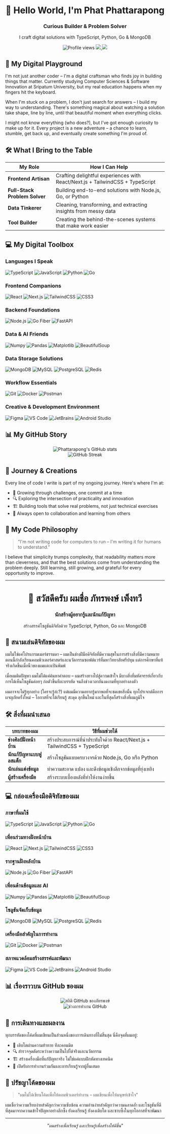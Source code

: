# <div align="center">👋 Hello World, I'm Phat Phattarapong</div>

<div align="center">
  <h3>Curious Builder & Problem Solver</h3>
  <p>I craft digital solutions with TypeScript, Python, Go & MongoDB</p>
  
  <img src="https://komarev.com/ghpvc/?username=Phattarapong26&label=Profile%20views&color=0e75b6&style=flat" alt="Profile views" />
  
  <a href="mailto:phattarapong.phe@gmail.com">
    <img src="https://img.shields.io/badge/Email-D14836?style=for-the-badge&logo=gmail&logoColor=white"/>
  </a>
  <a href="https://www.instagram.com/thirough5/">
    <img src="https://img.shields.io/badge/Instagram-E4405F?style=for-the-badge&logo=instagram&logoColor=white"/>
  </a>
</div>

## 🧠 My Digital Playground

I'm not just another coder – I'm a digital craftsman who finds joy in building things that matter. Currently studying Computer Sciences & Software Innovation at Sripatum University, but my real education happens when my fingers hit the keyboard.

When I'm stuck on a problem, I don't just search for answers – I build my way to understanding. There's something magical about watching a solution take shape, line by line, until that beautiful moment when everything clicks.

I might not know everything (who does?), but I've got enough curiosity to make up for it. Every project is a new adventure – a chance to learn, stumble, get back up, and eventually create something I'm proud of.

## 🛠️ What I Bring to the Table

| My Role | How I Can Help |
|------|------------|
| **Frontend Artisan** | Crafting delightful experiences with React/Next.js + TailwindCSS + TypeScript |
| **Full-Stack Problem Solver** | Building end-to-end solutions with Node.js, Go, or Python |
| **Data Tinkerer** | Cleaning, transforming, and extracting insights from messy data |
| **Tool Builder** | Creating the behind-the-scenes systems that make work easier |

## 💻 My Digital Toolbox

### Languages I Speak
![TypeScript](https://img.shields.io/badge/TypeScript-3178C6?style=for-the-badge&logo=typescript&logoColor=white)
![JavaScript](https://img.shields.io/badge/JavaScript-F7DF1E?style=for-the-badge&logo=javascript&logoColor=black)
![Python](https://img.shields.io/badge/Python-3776AB?style=for-the-badge&logo=python&logoColor=white)
![Go](https://img.shields.io/badge/Go-00ADD8?style=for-the-badge&logo=go&logoColor=white)

### Frontend Companions
![React](https://img.shields.io/badge/React-20232A?style=for-the-badge&logo=react&logoColor=61DAFB)
![Next.js](https://img.shields.io/badge/Next.js-000000?style=for-the-badge&logo=next.js&logoColor=white)
![TailwindCSS](https://img.shields.io/badge/TailwindCSS-38B2AC?style=for-the-badge&logo=tailwind-css&logoColor=white)
![CSS3](https://img.shields.io/badge/CSS3-1572B6?style=for-the-badge&logo=css3&logoColor=white)

### Backend Foundations
![Node.js](https://img.shields.io/badge/Node.js-339933?style=for-the-badge&logo=node.js&logoColor=white)
![Go Fiber](https://img.shields.io/badge/Go_Fiber-00ADD8?style=for-the-badge&logo=go&logoColor=white)
![FastAPI](https://img.shields.io/badge/FastAPI-009688?style=for-the-badge&logo=fastapi&logoColor=white)

### Data & AI Friends
![Numpy](https://img.shields.io/badge/Numpy-013243?style=for-the-badge&logo=numpy&logoColor=white)
![Pandas](https://img.shields.io/badge/Pandas-150458?style=for-the-badge&logo=pandas&logoColor=white)
![Matplotlib](https://img.shields.io/badge/Matplotlib-11557C?style=for-the-badge&logo=plotly&logoColor=white)
![BeautifulSoup](https://img.shields.io/badge/BeautifulSoup-3D6117?style=for-the-badge&logo=python&logoColor=white)

### Data Storage Solutions
![MongoDB](https://img.shields.io/badge/MongoDB-47A248?style=for-the-badge&logo=mongodb&logoColor=white)
![MySQL](https://img.shields.io/badge/MySQL-005C84?style=for-the-badge&logo=mysql&logoColor=white)
![PostgreSQL](https://img.shields.io/badge/PostgreSQL-336791?style=for-the-badge&logo=postgresql&logoColor=white)
![Redis](https://img.shields.io/badge/Redis-DC382D?style=for-the-badge&logo=redis&logoColor=white)

### Workflow Essentials
![Git](https://img.shields.io/badge/Git-F05032?style=for-the-badge&logo=git&logoColor=white)
![Docker](https://img.shields.io/badge/Docker-2496ED?style=for-the-badge&logo=docker&logoColor=white)
![Postman](https://img.shields.io/badge/Postman-FF6C37?style=for-the-badge&logo=postman&logoColor=white)

### Creative & Development Environment
![Figma](https://img.shields.io/badge/Figma-F24E1E?style=for-the-badge&logo=figma&logoColor=white)
![VS Code](https://img.shields.io/badge/VS_Code-007ACC?style=for-the-badge&logo=visual-studio-code&logoColor=white)
![JetBrains](https://img.shields.io/badge/JetBrains-000000?style=for-the-badge&logo=jetbrains&logoColor=white)
![Android Studio](https://img.shields.io/badge/Android_Studio-3DDC84?style=for-the-badge&logo=android-studio&logoColor=white)

## 📊 My GitHub Story

<div align="center">
  <img src="https://github-readme-stats.vercel.app/api?username=Phattarapong26&show_icons=true&theme=radical" alt="Phattarapong's GitHub stats"/>
  <br/>
  <img src="https://github-readme-streak-stats.herokuapp.com/?user=Phattarapong26&theme=radical" alt="GitHub Streak"/>
</div>

## 🚀 Journey & Creations

Every line of code I write is part of my ongoing journey. Here's where I'm at:

- 🌱 Growing through challenges, one commit at a time
- 🔍 Exploring the intersection of practicality and innovation
- 🏗️ Building tools that solve real problems, not just technical exercises
- 🤝 Always open to collaboration and learning from others

## 💭 My Code Philosophy

> "I'm not writing code for computers to run – I'm writing it for humans to understand."

I believe that simplicity trumps complexity, that readability matters more than cleverness, and that the best solutions come from understanding the problem deeply. Still learning, still growing, and grateful for every opportunity to improve.

---

# <div align="center">👋 สวัสดีครับ ผมชื่อ ภัทรพงษ์ เพ็งทวี</div>

<div align="center">
  <h3>นักสร้างผู้อยากรู้และนักแก้ปัญหา</h3>
  <p>สร้างสรรค์โซลูชันดิจิทัลด้วย TypeScript, Python, Go และ MongoDB</p>
</div>

## 🧠 สนามเล่นดิจิทัลของผม

ผมไม่ใช่แค่โปรแกรมเมอร์ธรรมดา – ผมเป็นช่างฝีมือดิจิทัลที่มีความสุขในการสร้างสิ่งที่มีความหมาย ตอนนี้กำลังเรียนคอมพิวเตอร์ศาสตร์และนวัตกรรมซอฟต์แวร์ที่มหาวิทยาลัยศรีปทุม แต่การศึกษาที่แท้จริงเกิดขึ้นเมื่อนิ้วของผมแตะแป้นพิมพ์

เมื่อผมติดปัญหา ผมไม่ได้แค่ค้นหาคำตอบ – ผมสร้างทางไปสู่ความเข้าใจ มีบางสิ่งที่มหัศจรรย์เกี่ยวกับการได้เห็นโซลูชันค่อยๆ ก่อตัวขึ้นทีละบรรทัด จนถึงช่วงเวลาอันงดงามที่ทุกอย่างลงตัว

ผมอาจจะไม่รู้ทุกอย่าง (ใครจะรู้ล่ะ?) แต่ผมมีความอยากรู้มากพอที่จะชดเชยสิ่งนั้น ทุกโปรเจกต์คือการผจญภัยครั้งใหม่ – โอกาสที่จะได้เรียนรู้ สะดุด ลุกขึ้นใหม่ และในที่สุดก็สร้างสิ่งที่ผมภูมิใจ

## 🛠️ สิ่งที่ผมนำเสนอ

| บทบาทของผม | วิธีที่ผมช่วยได้ |
|------|------------|
| **ช่างศิลป์ฝั่งหน้าบ้าน** | สร้างประสบการณ์ที่น่าประทับใจด้วย React/Next.js + TailwindCSS + TypeScript |
| **นักแก้ปัญหาแบบฟูลสแต็ก** | สร้างโซลูชันแบบครบวงจรด้วย Node.js, Go หรือ Python |
| **นักเล่นแต่งข้อมูล** | ทำความสะอาด แปลง และดึงข้อมูลเชิงลึกจากข้อมูลที่ยุ่งเหยิง |
| **ผู้สร้างเครื่องมือ** | สร้างระบบเบื้องหลังที่ทำให้งานง่ายขึ้น |

## 💻 กล่องเครื่องมือดิจิทัลของผม

### ภาษาที่ผมใช้
![TypeScript](https://img.shields.io/badge/TypeScript-3178C6?style=for-the-badge&logo=typescript&logoColor=white)
![JavaScript](https://img.shields.io/badge/JavaScript-F7DF1E?style=for-the-badge&logo=javascript&logoColor=black)
![Python](https://img.shields.io/badge/Python-3776AB?style=for-the-badge&logo=python&logoColor=white)
![Go](https://img.shields.io/badge/Go-00ADD8?style=for-the-badge&logo=go&logoColor=white)

### เพื่อนร่วมทางฝั่งหน้าบ้าน
![React](https://img.shields.io/badge/React-20232A?style=for-the-badge&logo=react&logoColor=61DAFB)
![Next.js](https://img.shields.io/badge/Next.js-000000?style=for-the-badge&logo=next.js&logoColor=white)
![TailwindCSS](https://img.shields.io/badge/TailwindCSS-38B2AC?style=for-the-badge&logo=tailwind-css&logoColor=white)
![CSS3](https://img.shields.io/badge/CSS3-1572B6?style=for-the-badge&logo=css3&logoColor=white)

### รากฐานฝั่งหลังบ้าน
![Node.js](https://img.shields.io/badge/Node.js-339933?style=for-the-badge&logo=node.js&logoColor=white)
![Go Fiber](https://img.shields.io/badge/Go_Fiber-00ADD8?style=for-the-badge&logo=go&logoColor=white)
![FastAPI](https://img.shields.io/badge/FastAPI-009688?style=for-the-badge&logo=fastapi&logoColor=white)

### เพื่อนด้านข้อมูลและ AI
![Numpy](https://img.shields.io/badge/Numpy-013243?style=for-the-badge&logo=numpy&logoColor=white)
![Pandas](https://img.shields.io/badge/Pandas-150458?style=for-the-badge&logo=pandas&logoColor=white)
![Matplotlib](https://img.shields.io/badge/Matplotlib-11557C?style=for-the-badge&logo=plotly&logoColor=white)
![BeautifulSoup](https://img.shields.io/badge/BeautifulSoup-3D6117?style=for-the-badge&logo=python&logoColor=white)

### โซลูชันจัดเก็บข้อมูล
![MongoDB](https://img.shields.io/badge/MongoDB-47A248?style=for-the-badge&logo=mongodb&logoColor=white)
![MySQL](https://img.shields.io/badge/MySQL-005C84?style=for-the-badge&logo=mysql&logoColor=white)
![PostgreSQL](https://img.shields.io/badge/PostgreSQL-336791?style=for-the-badge&logo=postgresql&logoColor=white)
![Redis](https://img.shields.io/badge/Redis-DC382D?style=for-the-badge&logo=redis&logoColor=white)

### เครื่องมือสำคัญในการทำงาน
![Git](https://img.shields.io/badge/Git-F05032?style=for-the-badge&logo=git&logoColor=white)
![Docker](https://img.shields.io/badge/Docker-2496ED?style=for-the-badge&logo=docker&logoColor=white)
![Postman](https://img.shields.io/badge/Postman-FF6C37?style=for-the-badge&logo=postman&logoColor=white)

### สภาพแวดล้อมสร้างสรรค์และพัฒนา
![Figma](https://img.shields.io/badge/Figma-F24E1E?style=for-the-badge&logo=figma&logoColor=white)
![VS Code](https://img.shields.io/badge/VS_Code-007ACC?style=for-the-badge&logo=visual-studio-code&logoColor=white)
![JetBrains](https://img.shields.io/badge/JetBrains-000000?style=for-the-badge&logo=jetbrains&logoColor=white)
![Android Studio](https://img.shields.io/badge/Android_Studio-3DDC84?style=for-the-badge&logo=android-studio&logoColor=white)

## 📊 เรื่องราวบน GitHub ของผม

<div align="center">
  <img src="https://github-readme-stats.vercel.app/api?username=Phattarapong26&show_icons=true&theme=radical" alt="สถิติ GitHub ของภัทรพงษ์"/>
  <br/>
  <img src="https://github-readme-streak-stats.herokuapp.com/?user=Phattarapong26&theme=radical" alt="ช่วงการทำงาน GitHub"/>
</div>

## 🚀 การเดินทางและผลงาน

ทุกบรรทัดของโค้ดที่ผมเขียนเป็นส่วนหนึ่งของการเดินทางที่ไม่สิ้นสุด นี่คือจุดที่ผมอยู่:

- 🌱 เติบโตผ่านความท้าทาย ทีละคอมมิต
- 🔍 สำรวจจุดตัดระหว่างความเป็นไปได้จริงและนวัตกรรม
- 🏗️ สร้างเครื่องมือที่แก้ปัญหาจริง ไม่ใช่แค่แบบฝึกหัดทางเทคนิค
- 🤝 เปิดรับการทำงานร่วมกันและการเรียนรู้จากผู้อื่นเสมอ

## 💭 ปรัชญาโค้ดของผม

> "ผมไม่ได้เขียนโค้ดเพื่อให้คอมพิวเตอร์ทำงาน – ผมเขียนเพื่อให้มนุษย์เข้าใจ"

ผมเชื่อว่าความเรียบง่ายสำคัญกว่าความซับซ้อน ความอ่านง่ายสำคัญกว่าความฉลาดล้ำ และโซลูชันที่ดีที่สุดมาจากความเข้าใจปัญหาอย่างลึกซึ้ง ยังคงเรียนรู้ ยังคงเติบโต และซาบซึ้งในทุกโอกาสที่จะพัฒนา

---

<div align="center">
  <i>"ผมสร้างเพื่อเรียนรู้ และเรียนรู้เพื่อสร้างให้ดีขึ้น"</i>
</div>
